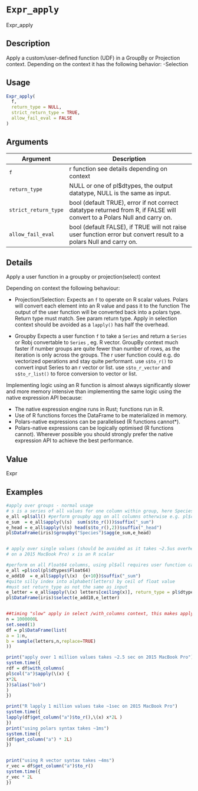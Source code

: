 # `Expr_apply`

Expr_apply


## Description

Apply a custom/user-defined function (UDF) in a GroupBy or Projection context.
 Depending on the context it has the following behavior:
 -Selection


## Usage

```r
Expr_apply(
  f,
  return_type = NULL,
  strict_return_type = TRUE,
  allow_fail_eval = FALSE
)
```


## Arguments

Argument      |Description
------------- |----------------
`f`     |     r function see details depending on context
`return_type`     |     NULL or one of pl$dtypes, the output datatype, NULL is the same as input.
`strict_return_type`     |     bool (default TRUE), error if not correct datatype returned from R, if FALSE will convert to a Polars Null and carry on.
`allow_fail_eval`     |     bool (default FALSE), if TRUE will not raise user function error but convert result to a polars Null and carry on.


## Details

Apply a user function in a groupby or projection(select) context
 
 Depending on context the following behaviour:
  

*  Projection/Selection: Expects an `f` to operate on R scalar values. Polars will convert each element into an R value and pass it to the function The output of the user function will be converted back into a polars type. Return type must match. See param return type. Apply in selection context should be avoided as a `lapply()` has half the overhead. 

*  Groupby Expects a user function `f` to take a `Series` and return a `Series` or Robj convertable to `Series` , eg. R vector. GroupBy context much faster if number groups are quite fewer than number of rows, as the iteration is only across the groups. The r user function could e.g. do vectorized operations and stay quite performant. use `s$to_r()` to convert input Series to an r vector or list. use `s$to_r_vector` and `s$to_r_list()` to force conversion to vector or list. 
 
 Implementing logic using an R function is almost always significantly 
 slower and more memory intensive than implementing the same logic using
 the native expression API because:
 - The native expression engine runs in Rust; functions run in R.
 - Use of R functions forces the DataFrame to be materialized in memory.
 - Polars-native expressions can be parallelised (R functions cannot*).
 - Polars-native expressions can be logically optimised (R functions cannot).
 Wherever possible you should strongly prefer the native expression API
 to achieve the best performance.


## Value

Expr


## Examples

```r
#apply over groups - normal usage
# s is a series of all values for one column within group, here Species
e_all =pl$all() #perform groupby agg on all columns otherwise e.g. pl$col("Sepal.Length")
e_sum  = e_all$apply(\(s)  sum(s$to_r()))$suffix("_sum")
e_head = e_all$apply(\(s) head(s$to_r(),2))$suffix("_head")
pl$DataFrame(iris)$groupby("Species")$agg(e_sum,e_head)


# apply over single values (should be avoided as it takes ~2.5us overhead + R function exec time
# on a 2015 MacBook Pro) x is an R scalar

#perform on all Float64 columns, using pl$all requires user function can handle any input type
e_all =pl$col(pl$dtypes$Float64)
e_add10  = e_all$apply(\(x)  {x+10})$suffix("_sum")
#quite silly index into alphabet(letters) by ceil of float value
#must set return_type as not the same as input
e_letter = e_all$apply(\(x) letters[ceiling(x)], return_type = pl$dtypes$Utf8)$suffix("_letter")
pl$DataFrame(iris)$select(e_add10,e_letter)


##timing "slow" apply in select /with_columns context, this makes apply
n = 1000000L
set.seed(1)
df = pl$DataFrame(list(
a = 1:n,
b = sample(letters,n,replace=TRUE)
))

print("apply over 1 million values takes ~2.5 sec on 2015 MacBook Pro")
system.time({
rdf = df$with_columns(
pl$col("a")$apply(\(x) {
x*2L
})$alias("bob")
)
})

print("R lapply 1 million values take ~1sec on 2015 MacBook Pro")
system.time({
lapply(df$get_column("a")$to_r(),\(x) x*2L )
})
print("using polars syntax takes ~1ms")
system.time({
(df$get_column("a") * 2L)
})


print("using R vector syntax takes ~4ms")
r_vec = df$get_column("a")$to_r()
system.time({
r_vec * 2L
})
```


